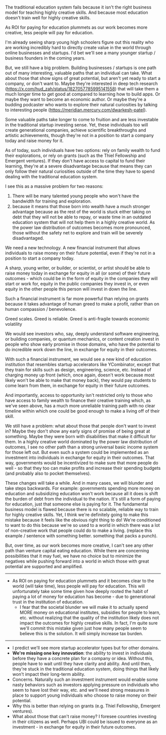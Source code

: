 The traditional education system fails because it isn't the right business model for teaching highly creative skills. And because most education doesn't train well for highly creative skills.

As ROI for paying for education plummets as our work becomes more creative, less people will pay for education.

I'm already seeing sharp young high schoolers figure out this reality who are working incredibly hard to directly create value in the world through online businesses and startups. I'd bet we'll see a many younger startup / business founders in the coming years.

But, we still have a big problem. Building businesses / startups is one path out of many interesting, valuable paths that an individual can take. What about those that show signs of great potential, but aren't yet ready to start a company, or don't want to. Maybe they're interested in deep tech research (https://x.com/hud_zah/status/1827057785995141558) that will take them a much longer time to get good at compared to learning how to build apps. Or maybe they want to become an economic author. Or maybe they're a budding podcaster who wants to explore their natural curiosities by talking to interesting people (https://meridian.mercury.com/dwarkesh-patel).

Some valuable paths take longer to come to fruition and are less investable in the traditional startup investing sense. Yet, these individuals too will create generational companies, achieve scientific breakthroughs and artistic achievements, though they're not in a position to start a company today and raise money for it. 

As of today, such individuals have two options: rely on family wealth to fund their explorations, or rely on grants (such as the Thiel Fellowship and Emergent ventures). If they don't have access to capital to fund their learning, they're at a severe disadvantage because that means they can only follow their natural curiosities outside of the time they have to spend dealing with the traditional education system.

I see this as a massive problem for two reasons:
1. There will be many talented young people who won't have the bandwidth for training and exploration.
2. because it means that those born into wealth have a much stronger advantage because as the rest of the world is stuck either taking on debt that they will not be able to repay, or waste time in an outdated education system that will not help them in a highly creative world. As the power law distribution of outcomes becomes more pronounced, those without the safety net to explore and train will be severely disadvantaged.

We need a new technology. A new financial instrument that allows individuals to raise money on their future potential, even if they're not in a position to start a company today.

A sharp, young writer, or builder, or scientist, or artist should be able to raise money today in exchange for equity in all (or some) of their future outcomes - which could be in the form of equity in the companies they will start or work for, equity in the public companies they invest in, or even equity in the other people this person will invest in down the line.

Such a financial instrument is far more powerful than relying on grants because it takes advantage of human greed to make a profit, rather than on human compassion /  benevolence. 

Greed scales. Greed is reliable. Greed is anti-fragile towards economic volatility

We would see investors who, say, deeply understand software engineering, or building companies, or quantum mechanics, or content creation invest in people who show early promise in those domains, who have the potential to do incredible work down the line, in exchange for equity in their outcomes.

With such a financial instrument, we would see a new kind of education institution that resembles startup accelerators like YCombinator, except that they train for skills such as design, engineering, science, etc. Instead of charging money up front (which, once again, doesn't work because most likely won't be able to make that money back), they would pay students to come learn from them, in exchange for equity in their future outcomes.

And importantly, access to opportunity isn't restricted only to those who have access to family wealth to finance their creative training which, as we've seen above, has a much more unreliable training path with no clear timeline within which one could be good enough to make a living off of their skill.

We still have a problem: what about those that people don't want to invest in? Maybe they don't show any early signs of promise of being great at something. Maybe they were born with disabilities that make it difficult for them. In a highly creative world dominated by the power law distribution of outcomes, I see no other path than a strong universal basic income system for those left out. But even such a system could be implemented as an investment into individuals in exchange for equity in their outcomes. That way, governments would be incentivized to make sure that more people do well - so that they too can make profits and increase their spending budgets (and probably also to pocket themselves).

These changes will take a while. And in many cases, we will blunder and take steps backwards. For example: governments spending more money on education and subsidizing education won't work because all it does is shift the burden of debt from the individual to the nation. It's still a form of paying for education, just that someone else is paying for it. The fundamental business model is flawed because there is no scalable, reliable way to train for highly creative skills. Yet, I think we're definitely going to make this mistake because it feels like the obvious right thing to do! We're conditioned to want to do this because we're so used to a world in which there was a lot of non-creative work that people could do to make a living. (replace this example / sentence with something better. something that packs a punch).

But, over time, as our work becomes more creative, I can't see any other path than venture capital eating education. While there are concerning possibilities that it may fuel, we have no choice but to minimize the negatives while pushing forward into a world in which those with great potential are supported and amplified.

----



- As ROI on paying for education plummets and it becomes clear to the world (will take time), less people will pay for education. This will unfortunately take some time given how deeply rooted the habit of paying a lot of money for education has become - due to generational trust in the institution of education.
	- I fear that the societal blunder we will make it to actually spend MORE money on educational institutes, subsidies for people to learn, etc. without realizing that the quality of the institution likely does not impact the outcomes for highly creative skills. In fact, I'm quite sure we'll commit this mistake given just how many people seem to believe this is the solution. It will simply increase tax burden.




---

- I predict we'll see more startup accelerator types but for other domains.
- **We're missing one key innovation**: the ability to invest in individuals before they have a concrete plan for a company or idea. Without this, people have to wait until they have clarity and ability. And until then, they're stuck in the traditional education system, doing things that likely won't impact their long-term ability.
- Concerns. Naturally such an investment instrument would enable some nasty behaviors such as investors applying pressure on individuals who seem to have lost their way, etc. and we'll need strong measures in place to support young individuals who choose to raise money on their potential.
- Why this is better than relying on grants (e.g. Thiel Fellowship, Emergent ventures).
- What about those that can't raise money? I foresee countries investing in their citizens as well. Perhaps UBI could be issued to everyone as an investment - in exchange for equity in their future outcomes.

